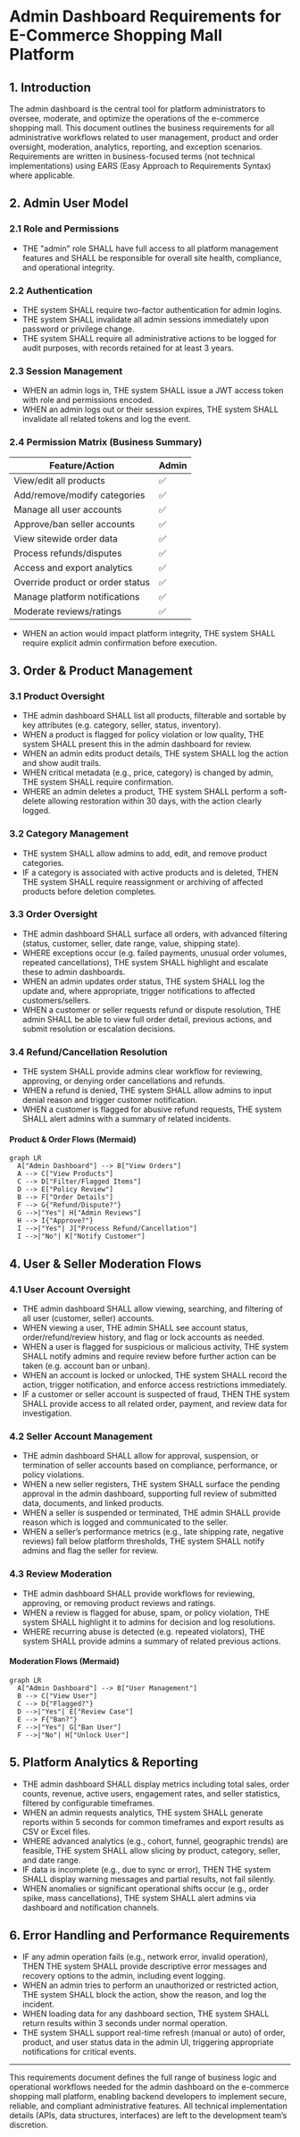 # Admin Dashboard Requirements for E-Commerce Shopping Mall Platform

## 1. Introduction
The admin dashboard is the central tool for platform administrators to oversee, moderate, and optimize the operations of the e-commerce shopping mall. This document outlines the business requirements for all administrative workflows related to user management, product and order oversight, moderation, analytics, reporting, and exception scenarios. Requirements are written in business-focused terms (not technical implementations) using EARS (Easy Approach to Requirements Syntax) where applicable.

## 2. Admin User Model
### 2.1 Role and Permissions
- THE "admin" role SHALL have full access to all platform management features and SHALL be responsible for overall site health, compliance, and operational integrity.

### 2.2 Authentication
- THE system SHALL require two-factor authentication for admin logins.
- THE system SHALL invalidate all admin sessions immediately upon password or privilege change.
- THE system SHALL require all administrative actions to be logged for audit purposes, with records retained for at least 3 years.

### 2.3 Session Management
- WHEN an admin logs in, THE system SHALL issue a JWT access token with role and permissions encoded.
- WHEN an admin logs out or their session expires, THE system SHALL invalidate all related tokens and log the event.

### 2.4 Permission Matrix (Business Summary)
| Feature/Action                   | Admin |
|----------------------------------|-------|
| View/edit all products           | ✅    |
| Add/remove/modify categories     | ✅    |
| Manage all user accounts         | ✅    |
| Approve/ban seller accounts      | ✅    |
| View sitewide order data         | ✅    |
| Process refunds/disputes         | ✅    |
| Access and export analytics      | ✅    |
| Override product or order status | ✅    |
| Manage platform notifications    | ✅    |
| Moderate reviews/ratings         | ✅    |

- WHEN an action would impact platform integrity, THE system SHALL require explicit admin confirmation before execution.

## 3. Order & Product Management

### 3.1 Product Oversight
- THE admin dashboard SHALL list all products, filterable and sortable by key attributes (e.g. category, seller, status, inventory).
- WHEN a product is flagged for policy violation or low quality, THE system SHALL present this in the admin dashboard for review.
- WHEN an admin edits product details, THE system SHALL log the action and show audit trails.
- WHEN critical metadata (e.g., price, category) is changed by admin, THE system SHALL require confirmation.
- WHERE an admin deletes a product, THE system SHALL perform a soft-delete allowing restoration within 30 days, with the action clearly logged.

### 3.2 Category Management
- THE system SHALL allow admins to add, edit, and remove product categories.
- IF a category is associated with active products and is deleted, THEN THE system SHALL require reassignment or archiving of affected products before deletion completes.

### 3.3 Order Oversight
- THE admin dashboard SHALL surface all orders, with advanced filtering (status, customer, seller, date range, value, shipping state).
- WHERE exceptions occur (e.g. failed payments, unusual order volumes, repeated cancellations), THE system SHALL highlight and escalate these to admin dashboards.
- WHEN an admin updates order status, THE system SHALL log the update and, where appropriate, trigger notifications to affected customers/sellers.
- WHEN a customer or seller requests refund or dispute resolution, THE admin SHALL be able to view full order detail, previous actions, and submit resolution or escalation decisions.

### 3.4 Refund/Cancellation Resolution
- THE system SHALL provide admins clear workflow for reviewing, approving, or denying order cancellations and refunds.
- WHEN a refund is denied, THE system SHALL allow admins to input denial reason and trigger customer notification.
- WHEN a customer is flagged for abusive refund requests, THE system SHALL alert admins with a summary of related incidents.

#### Product & Order Flows (Mermaid)
```mermaid
graph LR
  A["Admin Dashboard"] --> B["View Orders"]
  A --> C["View Products"]
  C --> D["Filter/Flagged Items"]
  D --> E["Policy Review"]
  B --> F["Order Details"]
  F --> G{"Refund/Dispute?"}
  G -->|"Yes"| H["Admin Reviews"]
  H --> I{"Approve?"}
  I -->|"Yes"| J["Process Refund/Cancellation"]
  I -->|"No"| K["Notify Customer"]
```

## 4. User & Seller Moderation Flows
### 4.1 User Account Oversight
- THE admin dashboard SHALL allow viewing, searching, and filtering of all user (customer, seller) accounts.
- WHEN viewing a user, THE admin SHALL see account status, order/refund/review history, and flag or lock accounts as needed.
- WHEN a user is flagged for suspicious or malicious activity, THE system SHALL notify admins and require review before further action can be taken (e.g. account ban or unban).
- WHEN an account is locked or unlocked, THE system SHALL record the action, trigger notification, and enforce access restrictions immediately.
- IF a customer or seller account is suspected of fraud, THEN THE system SHALL provide access to all related order, payment, and review data for investigation.

### 4.2 Seller Account Management
- THE admin dashboard SHALL allow for approval, suspension, or termination of seller accounts based on compliance, performance, or policy violations.
- WHEN a new seller registers, THE system SHALL surface the pending approval in the admin dashboard, supporting full review of submitted data, documents, and linked products.
- WHEN a seller is suspended or terminated, THE admin SHALL provide reason which is logged and communicated to the seller.
- WHEN a seller’s performance metrics (e.g., late shipping rate, negative reviews) fall below platform thresholds, THE system SHALL notify admins and flag the seller for review.

### 4.3 Review Moderation
- THE admin dashboard SHALL provide workflows for reviewing, approving, or removing product reviews and ratings.
- WHEN a review is flagged for abuse, spam, or policy violation, THE system SHALL highlight it to admins for decision and log resolutions.
- WHERE recurring abuse is detected (e.g. repeated violators), THE system SHALL provide admins a summary of related previous actions.

#### Moderation Flows (Mermaid)
```mermaid
graph LR
  A["Admin Dashboard"] --> B["User Management"]
  B --> C["View User"]
  C --> D{"Flagged?"}
  D -->|"Yes"| E["Review Case"]
  E --> F{"Ban?"}
  F -->|"Yes"| G["Ban User"]
  F -->|"No"| H["Unlock User"]
```

## 5. Platform Analytics & Reporting
- THE admin dashboard SHALL display metrics including total sales, order counts, revenue, active users, engagement rates, and seller statistics, filtered by configurable timeframes.
- WHEN an admin requests analytics, THE system SHALL generate reports within 5 seconds for common timeframes and export results as CSV or Excel files.
- WHERE advanced analytics (e.g., cohort, funnel, geographic trends) are feasible, THE system SHALL allow slicing by product, category, seller, and date range.
- IF data is incomplete (e.g., due to sync or error), THEN THE system SHALL display warning messages and partial results, not fail silently.
- WHEN anomalies or significant operational shifts occur (e.g., order spike, mass cancellations), THE system SHALL alert admins via dashboard and notification channels.

## 6. Error Handling and Performance Requirements
- IF any admin operation fails (e.g., network error, invalid operation), THEN THE system SHALL provide descriptive error messages and recovery options to the admin, including event logging.
- WHEN an admin tries to perform an unauthorized or restricted action, THE system SHALL block the action, show the reason, and log the incident.
- WHEN loading data for any dashboard section, THE system SHALL return results within 3 seconds under normal operation.
- THE system SHALL support real-time refresh (manual or auto) of order, product, and user status data in the admin UI, triggering appropriate notifications for critical events.

---
This requirements document defines the full range of business logic and operational workflows needed for the admin dashboard on the e-commerce shopping mall platform, enabling backend developers to implement secure, reliable, and compliant administrative features. All technical implementation details (APIs, data structures, interfaces) are left to the development team’s discretion.
